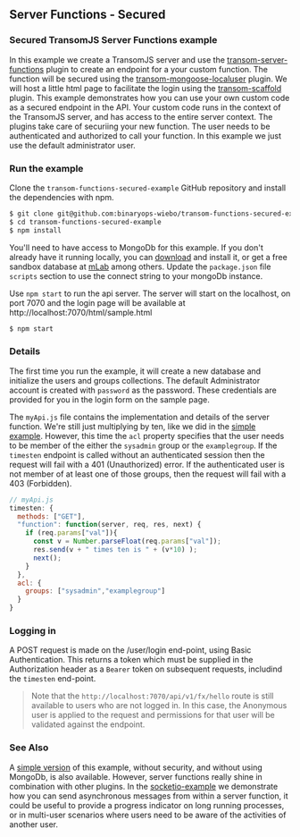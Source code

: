 ## Server Functions - Secured
### Secured TransomJS Server Functions example

In this example we create a TransomJS server and use the [transom-server-functions](https://transomjs.github.io/docs/transom-server-functions/) plugin to create an endpoint for a your custom function. The function will be secured using the [transom-mongoose-localuser](https://transomjs.github.io/docs/transom-mongoose-localuser/) plugin. We will host a little html page to facilitate the login using the [transom-scaffold](https://transomjs.github.io/docs/transom-scaffold/) plugin.
This example demonstrates how you can use your own custom code as a secured endpoint in the API. Your custom code runs in the context of the TransomJS server, and has access to the entire server context. The plugins take care of securiing your new function. The user needs to be authenticated and authorized to call your function. In this example we just use the default administrator user.

### Run the example
Clone the `transom-functions-secured-example` GitHub repository and install the dependencies with npm. 
```bash
$ git clone git@github.com:binaryops-wiebo/transom-functions-secured-example.git
$ cd transom-functions-secured-example
$ npm install
```

You'll need to have access to MongoDb for this example. If you don't already have it running locally, you can [download](https://www.mongodb.com/download-center#community) and install it, or get a free sandbox database at [mLab](https://www.mlab.com) among others. Update the `package.json` file `scripts` section to use the connect string to your mongoDb instance.

Use `npm start` to run the api server. The server will start on the localhost, on port 7070 and the login page will be available at http://localhost:7070/html/sample.html 
```bash
$ npm start
```
 
### Details
The first time you run the example, it will create a new database and initialize the users and groups collections. The default Administrator account is created with `password` as the password. These credentials are provided for you in the login form on the sample page.

The `myApi.js` file contains the implementation and details of the server function. We're still just multiplying by ten, like we did in the [simple example](https://transomjs.github.io/docs/server-functions-example/). However, this time the `acl` property specifies that the user needs to be member of the either the `sysadmin` group or the `examplegroup`. If the `timesten` endpoint is called without an authenticated session then the request will fail with a 401 (Unauthorized) error. If the authenticated user is not member of at least one of those groups, then the request will fail with a 403 (Forbidden).
``` Javascript
// myApi.js
timesten: {
  methods: ["GET"],
  "function": function(server, req, res, next) {
    if (req.params["val"]){
      const v = Number.parseFloat(req.params["val"]);
      res.send(v + " times ten is " + (v*10) );
      next();
    }	
  },
  acl: {
    groups: ["sysadmin","examplegroup"]
  } 
}
```
### Logging in
A POST request is made on the /user/login end-point, using Basic Authentication. This returns a token which must be supplied in the Authorization header as a `Bearer` token on subsequent requests, includind the `timesten` end-point.

> Note that the `http://localhost:7070/api/v1/fx/hello` route is still available to users who are not logged in. 
> In this case, the Anonymous user is applied to the request and permissions for that user will be validated against the endpoint.

### See Also
A [simple version](https://transomjs.github.io/docs/server-functions-example/) of this example, without security, and without using MongoDb, is also available. However, server functions really shine in combination with other plugins. In the [socketio-example](https://transomjs.github.io/docs/socketio-example/) we demonstrate how you can send asynchronous messages from within a server function, it could be useful to provide a progress indicator on long running processes, or in multi-user scenarios where users need to be aware of the activities of another user.